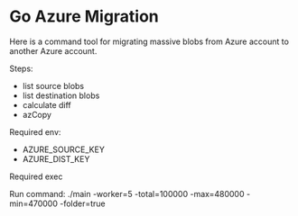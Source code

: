 # Go Azure Migration

Here is a command tool for migrating massive blobs from Azure account to another Azure account.

Steps:
- list source blobs
- list destination blobs
- calculate diff
- azCopy

Required env:
- AZURE_SOURCE_KEY
- AZURE_DIST_KEY

Required exec


Run command:
./main -worker=5 -total=100000 -max=480000 -min=470000 -folder=true